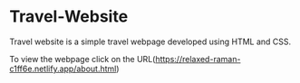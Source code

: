 # Travel-Website
Travel website is a simple travel webpage developed using HTML and CSS.


To view the webpage click on the URL(https://relaxed-raman-c1ff6e.netlify.app/about.html)

